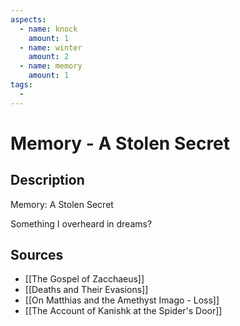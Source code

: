 ```yaml
---
aspects: 
  - name: knock
    amount: 1
  - name: winter
    amount: 2
  - name: memory
    amount: 1
tags:
  - 
---
```


# Memory - A Stolen Secret

## Description
Memory: A Stolen Secret

Something I overheard in dreams?
## Sources
- [[The Gospel of Zacchaeus]]
- [[Deaths and Their Evasions]]
- [[On Matthias and the Amethyst Imago - Loss]]
- [[The Account of Kanishk at the Spider's Door]]
